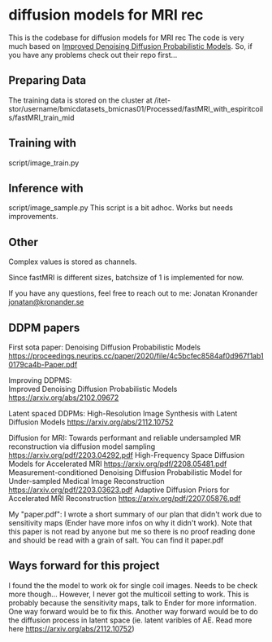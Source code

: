 # diffusion models for MRI rec

This is the codebase for diffusion models for MRI rec The code is very much based on [Improved Denoising Diffusion Probabilistic Models](https://arxiv.org/abs/2102.09672). So, if you have any problems check out their repo first...

## Preparing Data

The training data is stored on the cluster at /itet-stor/username/bmicdatasets_bmicnas01/Processed/fastMRI_with_espiritcoils/fastMRI_train_mid

## Training with 
script/image_train.py

## Inference with 
script/image_sample.py
This script is a bit adhoc. Works but needs improvements. 

## Other
Complex values is stored as channels. 

Since fastMRI is different sizes, batchsize of 1 is implemented for now.

If you have any questions, feel free to reach out to me: Jonatan Kronander jonatan@kronander.se

## DDPM papers
First sota paper:
Denoising Diffusion Probabilistic Models
https://proceedings.neurips.cc/paper/2020/file/4c5bcfec8584af0d967f1ab10179ca4b-Paper.pdf

Improving DDPMS:  
Improved Denoising Diffusion Probabilistic Models 
https://arxiv.org/abs/2102.09672

Latent spaced DDPMs:
High-Resolution Image Synthesis with Latent Diffusion Models https://arxiv.org/abs/2112.10752


Diffusion for MRI:
Towards performant and reliable undersampled MR reconstruction via diffusion model sampling https://arxiv.org/pdf/2203.04292.pdf
High-Frequency Space Diffusion Models for Accelerated MRI https://arxiv.org/pdf/2208.05481.pdf
Measurement-conditioned Denoising Diffusion Probabilistic Model for Under-sampled Medical Image Reconstruction https://arxiv.org/pdf/2203.03623.pdf
Adaptive Diffusion Priors for Accelerated MRI Reconstruction https://arxiv.org/pdf/2207.05876.pdf

My "paper.pdf": 
I wrote a short summary of our plan that didn't work due to sensitivity maps (Ender have more infos on why it didn't work). 
Note that this paper is not read by anyone but me so there is no proof reading done and should be read with a grain of salt. 
You can find it paper.pdf

## Ways forward for this project
I found the the model to work ok for single coil images. Needs to be check more though... 
However, I never got the multicoil setting to work. This is probably because the sensitivity maps, talk to Ender for more information. 
One way forward would be to fix this. Another way forward would be to do the diffusion process in latent space (ie. latent varibles of AE. Read more here https://arxiv.org/abs/2112.10752)
